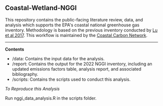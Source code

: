 ## Coastal-Wetland-NGGI

This repository contains the public-facing literature review, data, and analysis which supports the EPA's coastal national greenhouse gas inventory. Methodology is based on the previous inventory conducted by [Lu et al 2017](https://github.com/Smithsonian/Coastal-Wetland-NGGI-Data-Public). This workflow is maintained by the [Coastal Carbon Network](https://serc.si.edu/coastalcarbon).

***

**Contents**

- /data: Contains the input data for the analysis.
- /report: Contains the output for the 2022 NGGI inventory, including an updated emissions factors table, analysis report, and associated bibliography.
- /scripts: Contains the scripts used to conduct this analysis.

*To Reproduce this Analysis*

Run nggi_data_analysis.R in the scripts folder.
